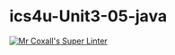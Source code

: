 # ics4u-Unit3-05-java

[![Mr Coxall's Super Linter](https://github.com/Peter-Gemmell/ics4u-Unit3-05-java/workflows/Mr%20Coxall's%20Super%20Linter/badge.svg)](https://github.com/Peter-Gemmell/ics4u-Unit3-05-java/actions/)
